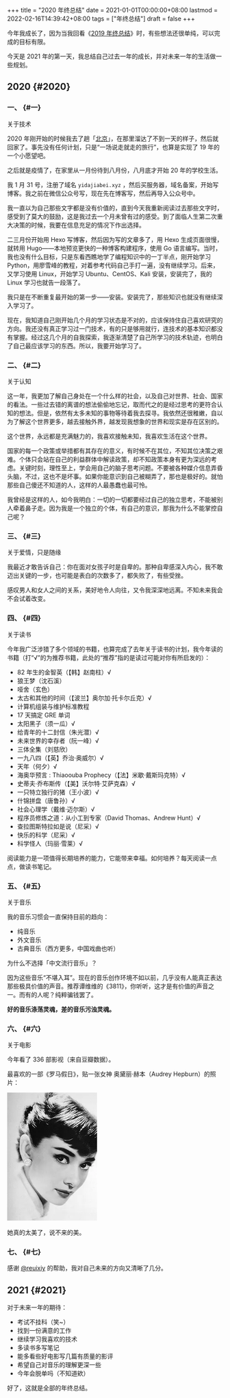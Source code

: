 +++
title = "2020 年终总结"
date = 2021-01-01T00:00:00+08:00
lastmod = 2022-02-16T14:39:42+08:00
tags = ["年终总结"]
draft = false
+++

今年我成长了，因为当我回看《[2019 年终总结](/posts/2019/)》时，有些想法还很单纯，可以完成的目标有限。

今天是 2021 年的第一天，我总结自己过去一年的成长，并对未来一年的生活做一些规划。

## 2020 {#2020}

### 一、 {#一}

关于技术

2020 年刚开始的时候我去了趟「[北京](/posts/first-time-in-beijing)」，在那里溜达了不到一天的样子，然后就回家了。事先没有任何计划，只是“一场说走就走的旅行”，也算是实现了 19 年的一个小愿望吧。

之后就是疫情了，在家里从一月份待到八月份，八月底才开始 20 年的学校生活。

我 1 月 31 号，注册了域名 `yidajiabei.xyz` ，然后买服务器，域名备案，开始写博客。我之前在微信公众号写，现在先在博客写，然后再导入公众号中。

我一直以为自己那些文字都是没有价值的，直到今天我重新阅读过去那些文字时，感受到了莫大的鼓励，这是我过去一个月未曾有过的感受。到了面临人生第二次重大决策的时候，我要在信息充足的情况下作出选择。

二三月份开始用 Hexo 写博客，然后因为写的文章多了，用 Hexo 生成页面很慢，就转用 Hugo——本地预览更快的一种博客构建程序，使用 Go 语言编写。当时，我也没有什么目标，只是东看西瞧地学了编程知识中的一丁半点，刚开始学习 Python，用廖雪峰的教程，对着参考代码自己手打一遍，没有继续学习。后来，又学习使用 Linux，开始学习 Ubuntu、CentOS、Kali 安装，安装完了，我的 Linux 学习也就告一段落了。

我只是在不断重复最开始的第一步——安装。安装完了，那些知识也就没有继续深入学习了。

现在，我知道自己刚开始几个月的学习状态是不对的，应该保持住自己喜欢研究的方向。我还没有真正学习过一门技术，有的只是够用就行，连技术的基本知识都没有掌握。经过这几个月的自我探索，我逐渐清楚了自己所学习的技术轨迹，也明白了自己最应该学习的东西。所以，我要开始学习了。

### 二、 {#二}

关于认知

这一年，我更加了解自己身处在一个什么样的社会，以及自己对世界、社会、国家的看法。一些过去错的离谱的想法偷偷地忘记，取而代之的是经过思考的更符合认知的想法。但是，依然有太多未知的事物等待着我去探寻。我依然还很稚嫩，自以为了解这个世界更多，越去接触外界，越发现我想象的世界和现实是存在区别的。

这个世界，永远都是充满魅力的，我喜欢接触未知，我喜欢生活在这个世界。

国家的每一个政策或举措都有其存在的意义，有时候不在其位，不知其位决策之艰难。个体只会站在自己的利益群体中解读政策，却不知政策本身有更为深远的考虑。关键时刻，理性至上，学会用自己的脑子思考问题。不要被各种媒介信息弄昏头脑，不过，这也不是坏事。如果你能意识到自己被糊弄了，那也是极好的。就怕那些自己傻还不知道的人，这样的人最愚蠢也最可怜。

我曾经是这样的人，如今我明白：一切的一切都要经过自己的独立思考，不能被别人牵着鼻子走。因为我是一个独立的个体，有自己的意识，那我为什么不能掌控自己呢？

### 三、 {#三}

关于爱情，只是随缘

我最近才敢告诉自己：你在面对女孩子时是自卑的。那种自卑感深入内心，我不敢迈出关键的一步，也可能是表白的次数多了，都失败了，有些受挫。

感叹男人和女人之间的关系，美好地令人向往，又令我深深地远离。不知未来我会不会试着改变。

### 四、 {#四}

关于读书

今年我广泛涉猎了多个领域的书籍，也算完成了去年关于读书的计划，我今年读的书籍（打“√”的为推荐书籍，此处的“推荐”指的是读过可能对你有所启发的）：

- 82 年生的金智英（【韩】赵南柱）√
- 狼王梦（沈石溪）
- 哑舍（玄色）
- 太古和其他的时间（【波兰】奥尔加·托卡尔丘克）√
- 计算机组装与维护标准教程
- 17 天搞定 GRE 单词
- 太阳黑子（须一瓜）√
- 给青年的十二封信（朱光潜）√
- 未来世界的幸存者（阮一峰）√
- 三体全集（刘慈欣）
- 一九八四（【英】乔治·奥威尔）√
- 天年（何夕）√
- 海奥华预言 : Thiaoouba Prophecy（【法】米歇·戴斯玛克特）√
- 史蒂夫·乔布斯传（【美】沃尔特·艾萨克森）√
- 一只特立独行的猪（王小波）√
- 什锦拼盘（唐鲁孙）√
- 社会心理学（戴维·迈尔斯）√
- 程序员修炼之道：从小工到专家（David Thomas、Andrew Hunt）√
- 查拉图斯特拉如是说（尼采）√
- 快乐的科学（尼采）√
- 科学怪人（玛丽·雪莱）√

阅读能力是一项值得长期培养的能力，它能带来幸福。如何培养？每天阅读一点点，做读书笔记。

### 五、 {#五}

关于音乐

我的音乐习惯会一直保持目前的趋向：

- 纯音乐
- 外文音乐
- 古典音乐（西方更多，中国戏曲也听）

为什么不选择「中文流行音乐」？

因为这些音乐“不堪入耳”。现在的音乐创作环境不如以前，几乎没有人能真正表达那些极具价值的声音。推荐谭维维的《3811》，你听听，这才是有价值的声音之一。而有的人呢？纯粹骗钱罢了。

**好的音乐涤荡灵魂，差的音乐污浊灵魂。**

### 六、 {#六}

关于电影

今年看了 336 部影视（来自豆瓣数据）。

最喜欢的一部《罗马假日》，贴一张女神 奥黛丽·赫本（Audrey Hepburn）的照片：

![](/images/audrey-hepburn.png)

她真的太美了，说不来的美。

### 七、 {#七}

感谢 [@reuixiy](https://github.com/reuixiy) 的帮助，我对自己未来的方向又清晰了几分。

## 2021 {#2021}

对于未来一年的期待：

- 考试不挂科（笑~）
- 找到一份满意的工作
- 继续学习我喜欢的技术
- 多读书多写笔记
- 能多看些好电影写几篇有质量的影评
- 希望自己对音乐的理解更深一些
- 今年会脱单吗（不知道欸）

好了，这就是全部的年终总结。
